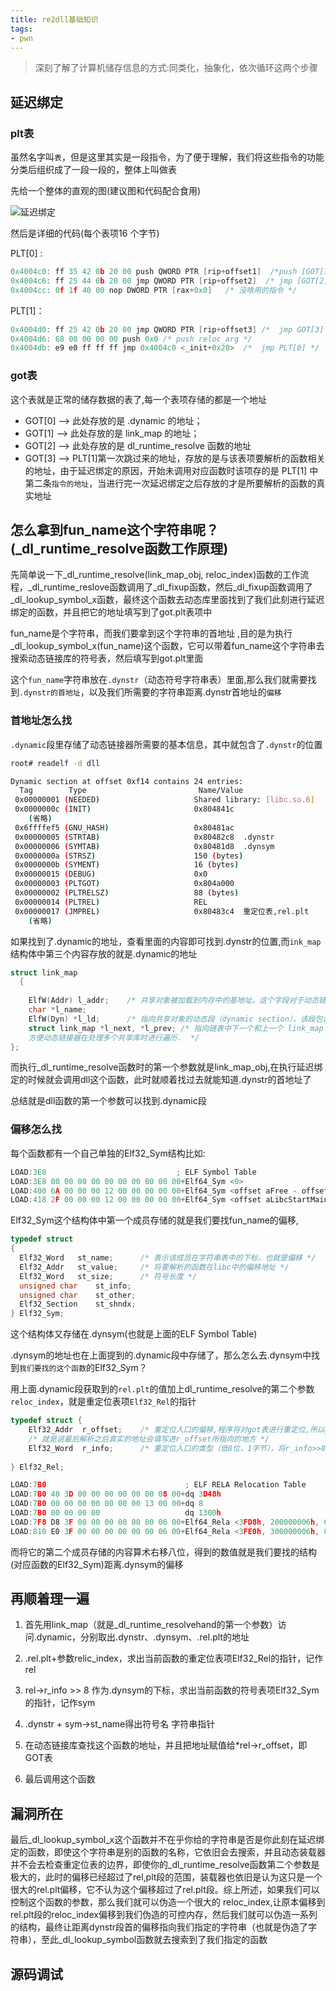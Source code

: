 ```yaml
---
title: re2dll基础知识
tags: 
- pwn
---
```


>深刻了解了计算机储存信息的方式:同类化，抽象化，依次循环这两个步骤

## 延迟绑定

### plt表
虽然名字叫`表`，但是这里其实是一段指令，为了便于理解，我们将这些指令的功能分类后组织成了一段一段的，整体上叫做表

先给一个整体的直观的图(建议图和代码配合食用)

![延迟绑定](https://s2.loli.net/2024/12/30/u1Y4LAFkW9xVl6B.png) 


然后是详细的代码(每个表项16 个字节) 

PLT[0] :
```c
0x4004c0: ff 35 42 0b 20 00 push QWORD PTR [rip+offset1]  /*push [GOT[1]]*/
0x4004c6: ff 25 44 0b 20 00 jmp QWORD PTR [rip+offset2]  /* jmp [GOT[2]] */
0x4004cc: 0f 1f 40 00 nop DWORD PTR [rax+0x0]   /* 没啥用的指令 */
```


PLT[1]：
```c
0x4004d0: ff 25 42 0b 20 00 jmp QWORD PTR [rip+offset3] /*  jmp GOT[3] */
0x4004d6: 68 00 00 00 00 push 0x0 /* push reloc_arg */
0x4004db: e9 e0 ff ff ff jmp 0x4004c0 <_init+0x20>  /*  jmp PLT[0] */
```

### got表
这个表就是正常的储存数据的表了,每一个表项存储的都是一个地址 

- GOT[0] --> 此处存放的是 .dynamic 的地址；
- GOT[1] --> 此处存放的是 link_map 的地址；
- GOT[2] --> 此处存放的是 dl_runtime_resolve 函数的地址
- GOT[3] --> PLT[1]第一次跳过来的地址，存放的是与该表项要解析的函数相关的地址，由于延迟绑定的原因，开始未调用对应函数时该项存的是 PLT[1] 中第二条`指令的地址`，当进行完一次延迟绑定之后存放的才是所要解析的函数的真实地址



## 怎么拿到fun_name这个字符串呢？(_dl_runtime_resolve函数工作原理)

先简单说一下_dl_runtime_resolve(link_map_obj, reloc_index)函数的工作流程，_dl_runtime_reslove函数调用了_dl_fixup函数，然后_dl_fixup函数调用了_dl_lookup_symbol_x函数，最终这个函数去动态库里面找到了我们此刻进行延迟绑定的函数，并且把它的地址填写到了got.plt表项中

fun_name是个字符串，而我们要拿到这个字符串的首地址 ,目的是为执行_dl_lookup_symbol_x(fun_name)这个函数，它可以带着fun_name这个字符串去搜索动态链接库的符号表，然后填写到got.plt里面         

这个`fun_name`字符串放在`.dynstr`（动态符号字符串表）里面,那么我们就需要找到`.dynstr的首地址`，以及我们所需要的字符串距离.dynstr首地址的`偏移`  

### 首地址怎么找

`.dynamic`段里存储了动态链接器所需要的基本信息，其中就包含了`.dynstr`的位置   

```bash
root# readelf -d dll

Dynamic section at offset 0xf14 contains 24 entries:
  Tag        Type                         Name/Value
 0x00000001 (NEEDED)                     Shared library: [libc.so.6]
 0x0000000c (INIT)                       0x804841c
    (省略)
 0x6ffffef5 (GNU_HASH)                   0x80481ac
 0x00000005 (STRTAB)                     0x80482c8  .dynstr
 0x00000006 (SYMTAB)                     0x80481d8  .dynsym 
 0x0000000a (STRSZ)                      150 (bytes)
 0x0000000b (SYMENT)                     16 (bytes)
 0x00000015 (DEBUG)                      0x0
 0x00000003 (PLTGOT)                     0x804a000
 0x00000002 (PLTRELSZ)                   88 (bytes)
 0x00000014 (PLTREL)                     REL
 0x00000017 (JMPREL)                     0x80483c4  重定位表,rel.plt
    (省略)
```

如果找到了.dynamic的地址，查看里面的内容即可找到.dynstr的位置,而`ink_map`结构体中第三个内容存放的就是.dynamic的地址     

```c
struct link_map
  {
   
    ElfW(Addr) l_addr;    /* 共享对象被加载到内存中的基地址。这个字段对于动态链接器来说非常重要，因为它指示了如何访问共享对象中的符号和数据  */
    char *l_name;     
    ElfW(Dyn) *l_ld;      /* 指向共享对象的动态段（dynamic section），该段包含了动态链接所需的信息，比如符号表、重定位表、所需的共享库等 */
    struct link_map *l_next, *l_prev; /* 指向链表中下一个和上一个 link_map 结构体的指针。这个链表用于维护已加载共享对象的顺序，
    方便动态链接器在处理多个共享库时进行遍历.  */
};
```

而执行_dl_runtime_resolve函数时的第一个参数就是link_map_obj,在执行延迟绑定的时候就会调用dll这个函数，此时就顺着找过去就能知道.dynstr的首地址了

总结就是dll函数的第一个参数可以找到.dynamic段
### 偏移怎么找    

每个函数都有一个自己单独的Elf32_Sym结构比如:
```c
LOAD:3E8                             ; ELF Symbol Table
LOAD:3E8 00 00 00 00 00 00 00 00 00 00+Elf64_Sym <0>
LOAD:400 6A 00 00 00 12 00 00 00 00 00+Elf64_Sym <offset aFree - offset unk_628, 12h, 0, 0, offset dword_0, 0> ; "free"
LOAD:418 2F 00 00 00 12 00 00 00 00 00+Elf64_Sym <offset aLibcStartMain - offset unk_628, 12h, 0, 0, offset dword_0, 0> ; "__libc_start_main"  /*随便找个elf文件拖到ida里面就可以验证了*/
```
Elf32_Sym这个结构体中第一个成员存储的就是我们要找fun_name的偏移,
```c
typedef struct
{
  Elf32_Word   st_name;      /* 表示该成员在字符串表中的下标，也就是偏移 */
  Elf32_Addr   st_value;     /* 将要解析的函数在libc中的偏移地址 */
  Elf32_Word   st_size;      /* 符号长度 */
  unsigned char    st_info;      
  unsigned char    st_other;    
  Elf32_Section    st_shndx;     
} Elf32_Sym;
```


这个结构体又存储在.dynsym(也就是上面的ELF Symbol Table)    


.dynsym的地址也在上面提到的.dynamic段中存储了，那么怎么去.dynsym中找到`我们要找的这个函数`的Elf32_Sym？

用上面.dynamic段获取到的`rel.plt`的值加上dl_runtime_resolve的第二个参数`reloc_index`，就是重定位表项`Elf32_Rel`的指针 

```c
typedef struct {
    Elf32_Addr  r_offset;	 /* 重定位入口的偏移,程序将对got表进行重定位,所以got.plt的地就是“重定位入口 */
    /* 就是说最后解析之后真实的地址会填写进r_offset所指向的地方 */
    Elf32_Word  r_info; 	 /* 重定位入口的类型（低8位，1字节），将r_info>>8作为dynsym的下标 */
	                   
} Elf32_Rel;
```

```c
LOAD:7B0                               ; ELF RELA Relocation Table
LOAD:7B0 48 3D 00 00 00 00 00 00 08 00+dq 3D48h                                ; r_offset ; R_X86_64_RELATIVE +1300h
LOAD:7B0 00 00 00 00 00 00 00 13 00 00+dq 8                                    ; r_info
LOAD:7B0 00 00 00 00                   dq 1300h                                ; r_addend
LOAD:7F8 D8 3F 00 00 00 00 00 00 06 00+Elf64_Rela <3FD8h, 200000006h, 0>       ; R_X86_64_GLOB_DAT __libc_start_main
LOAD:810 E0 3F 00 00 00 00 00 00 06 00+Elf64_Rela <3FE0h, 300000006h, 0>       ; R_X86_64_GLOB_DAT _ITM_deregisterTMCloneTable
```

而将它的第二个成员存储的内容算术右移八位，得到的数值就是我们要找的结构(对应函数的Elf32_Sym)距离.dynsym的偏移      



## 再顺着理一遍

1. 首先用link_map（就是_dl_runtime_resolvehand的第一个参数）访问.dynamic，分别取出.dynstr、.dynsym、.rel.plt的地址

2. .rel.plt+参数relic_index，求出当前函数的重定位表项Elf32_Rel的指针，记作rel

3. rel->r_info >> 8 作为.dynsym的下标，求出当前函数的符号表项Elf32_Sym的指针，记作sym

4. .dynstr + sym->st_name得出符号名 字符串指针

5. 在动态链接库查找这个函数的地址，并且把地址赋值给*rel->r_offset，即GOT表

6. 最后调用这个函数


## 漏洞所在
最后_dl_lookup_symbol_x这个函数并不在乎你给的字符串是否是你此刻在延迟绑定的函数，即使这个字符串是别的函数的名称，它依旧会去搜索，并且动态装载器并不会去检查重定位表的边界，即使你的_dl_runtime_resolve函数第二个参数是极大的，此时的偏移已经超过了rel,plt段的范围，装载器也依旧是认为这只是一个很大的rel.plt偏移，它不认为这个偏移超过了rel.plt段。综上所述，如果我们可以控制这个函数的参数，那么我们就可以伪造一个很大的 reloc_index,让原本偏移到rel.plt段的reloc_index偏移到我们伪造的可控内存，然后我们就可以伪造一系列的结构，最终让距离dynstr段首的偏移指向我们指定的字符串（也就是伪造了字符串），至此_dl_lookup_symbol函数就去搜索到了我们指定的函数

## 源码调试








